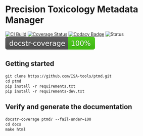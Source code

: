 # Precision Toxicology Metadata Manager
[![CI Build](https://github.com/ISA-tools/PTMD/actions/workflows/build.yml/badge.svg)](https://github.com/ISA-tools/PTMD/actions/workflows/build.yml)
[![Coverage Status](https://coveralls.io/repos/github/ISA-tools/PTMD/badge.svg?branch=main)](https://coveralls.io/github/ISA-tools/PTMD?branch=main)
[![Codacy Badge](https://app.codacy.com/project/badge/Grade/341709b9be4141158f01b2930e6a8b97)](https://www.codacy.com/gh/ISA-tools/PTMD/dashboard?utm_source=github.com&amp;utm_medium=referral&amp;utm_content=ISA-tools/PTMD&amp;utm_campaign=Badge_Grade)
![Status](https://camo.githubusercontent.com/d101bf45a713753a714d0cd41b86cd92fbcda60c63f32f48c611e63b5df2e656/68747470733a2f2f696d672e736869656c64732e696f2f62616467652f7374617475732d616c7068612d6f72616e6765)
![Documentation Coverage](./docs_badge.svg)

## Getting started
```shell
git clone https://github.com/ISA-tools/ptmd.git
cd ptmd
pip install -r requirements.txt
pip install -r requirements-dev.txt
```

## Verify and generate the documentation
```shell
docstr-coverage ptmd/ --fail-under=100
cd docs
make html
```
